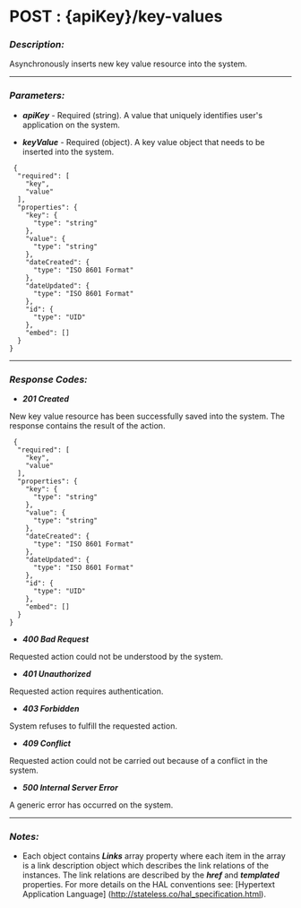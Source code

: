 
# POST : {apiKey}/key-values 

### *Description:* 
Asynchronously inserts new key value resource into the system. 



* * *
### *Parameters:*


- ***apiKey*** - Required (string). A value that uniquely identifies user&#39;s application on the system. 


- ***keyValue*** - Required (object). A key value object that needs to be inserted into the system. 

```
 {
  "required": [
    "key",
    "value"
  ],
  "properties": {
    "key": {
      "type": "string"
    },
    "value": {
      "type": "string"
    },
    "dateCreated": {
      "type": "ISO 8601 Format"
    },
    "dateUpdated": {
      "type": "ISO 8601 Format"
    },
    "id": {
      "type": "UID"
    },
    "embed": []
  }
} 

```

* * *
### *Response Codes:*


- ***201  Created*** 

 New key value resource has been successfully saved into the system. The response contains the result of the action. 

```
 {
  "required": [
    "key",
    "value"
  ],
  "properties": {
    "key": {
      "type": "string"
    },
    "value": {
      "type": "string"
    },
    "dateCreated": {
      "type": "ISO 8601 Format"
    },
    "dateUpdated": {
      "type": "ISO 8601 Format"
    },
    "id": {
      "type": "UID"
    },
    "embed": []
  }
} 

```

- ***400  Bad Request*** 

 Requested action could not be understood by the system. 


- ***401  Unauthorized*** 

 Requested action requires authentication. 


- ***403  Forbidden*** 

 System refuses to fulfill the requested action. 


- ***409  Conflict*** 

 Requested action could not be carried out because of a conflict in the system. 


- ***500  Internal Server Error*** 

 A generic error has occurred on the system. 



* * *
### *Notes:* 
- Each object contains ***Links*** array property where each item in the array is a link description object which describes the link relations of the instances. The link relations are described by the ***href*** and ***templated*** properties. For more details on the HAL conventions see: [Hypertext Application Language] (http://stateless.co/hal_specification.html).

